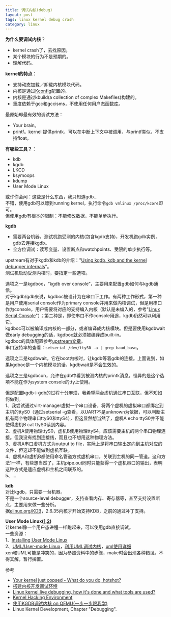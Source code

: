 ```yaml
---
title: 调试内核(debug)
layout: post
tags: linux kernel debug crash
category: linux
---
```


**为什么要调试内核**？  
- kernel crash了，去找原因。  
- 某个模块的行为不是预期的。  
- 理解代码。  

**kernel的特点**：  
- 支持动态加载／卸载内核模块代码。  
- 内核是通过[Kconfig](http://www.kernel.org/doc/Documentation/kbuild/kconfig-language.txt)配置的。  
- 内核是通过kbuild(a collection of complex Makeﬁles)构建的。  
- 重度依赖于gcc和gccisms，不使用任何用户态函数库。  

最原始却最有效的调试方法：  
- Your brain。  
- printf。kernel 提供printk，可以在中断上下文中被调用，与printf类似，不支持float。

**有哪些工具？**：  
- kdb  
- kgdb  
- LKCD  
- ksymoops  
- kdump  
- User Mode Linux

或许你会问：这些是什么东西，我只知道gdb...  
不错，使用gdb可以瞟到running kernel，执行命令`gdb vmlinux /proc/kcore`即可。  
但使用gdb有根本的限制：不能修改数据，不能单步执行。  

**kgdb**  
- 需要两台机器，测试机跑受测的内核(包含kgdb支持)，开发机跑gdb实例，gdb去连接kgdb。  
- 全方位调试：读写变量、设置断点和watchpoints、受限的单步执行等。  

upstream有对于kgdb和kdb的介绍："[Using kgdb, kdb and the kernel debugger internals](http://www.kernel.org/doc/htmldocs/kgdb.html)"。  
测试机启动受测内核时，要指定一些选项。  

选项之一是kgdboc，“kgdb over console”，主要用来配置gdb如何与kgdb通信。  
对于kgdb/gdb来说，kgdboc被设计为在串口下工作。有两种工作形式，第一种是用户使用serial console作为primary console并用来做内核调试，但是用串口作为console，用户需要将对应的支持编入内核（默认是未编入的，参考"[Linux Serial Console](http://www.kernel.org/doc/Documentation/serial-console.txt)"）；第二种是，即使串口不作console用途，kgdb仍然可以利用它。  
kgdboc可以被编译成内核的一部分，或者编译成内核模块。但是要使用kgdbwait做early debugging的话，kgdboc就必须被编译成built-in。  
kgdboc的具体配置参考[upstream文章](http://www.kernel.org/doc/htmldocs/kgdb.html#kgdboc)。  
串口波特率的查看：`setserial /dev/ttyS0 -a | grep baud_base`。  

选项之二是kgdbwait，它在boot内核时，让kgdb等着gdb的连接。上面说到，如果kgdboc是一个内核模块的话，kgdbwait是不会生效的。  

选项之三是kgdbcon，允许在gdb中看到被测内核的printk消息。怪异的是这个选项不能在作为system console的tty上使用。  

但是配置kgdb＋gdb的过程十分麻烦，我希望两台虚机通过串口互联，但不知如何做到。  
1、我尝试通过virt-manager虚拟一个串口设备，将两个虚机的虚拟串口都绑定到主机的ttyS0（通过setserial -g查看，以UART不是unknown为依据，可以判断主机有两个物理串口ttyS0和ttyS4），但这显然想当然了，虚机A echo ttyS0并不能使得虚机B cat ttyS0读到内容。  
2、虚机A使用物理ttyS0，虚机B使用物理ttyS4，应该需要主机的两个串口物理连接。但我没有找到连接线，而且也不想用这种物理方法。  
3、虚机A串口虚机方式为output to file，实际上是将串口输出定向到主机对应的文件，但这却不能做到虚机互联。  
4、虚机A和虚机B都使用命名管道方式虚机串口，关联到主机的同一管道。这和方法1一样，有些想当然了，主机pipe.out同时只能获得一个虚机串口的输出，表明这种方式是适应虚机和主机之间联系的。  
5、...

**kdb**  
对比kgdb，只需要一台机器。  
不是一个source-level debugger，支持查看内存、寄存器等，甚至支持设置断点，主要用来做一些分析。  
据[elinux.org/KDB](http://elinux.org/KDB)，2.6.35内核才开始支持KDB，之前的通过补丁支持。  

**User Mode Linux([1](http://en.wikipedia.org/wiki/User-mode_Linux),[2](http://user-mode-linux.sourceforge.net/index.html))**  
让kernel像一个用户态进程一样跑起来，可以使用gdb直接调试。  
一些资源：  
1、[Installing User Mode Linux](http://web2.clarkson.edu/class/cs644/kernel/setup/uml/uml.html)  
2、[UML/User-mode Linux](http://lenky.info/2012/04/06/uml-user-mode-linux/)，[利用UML调试内核](http://lenky.info/2012/04/21/%E5%88%A9%E7%94%A8uml%E8%B0%83%E8%AF%95%E5%86%85%E6%A0%B8/)，[uml使用详细](http://lenky.info/2012/08/26/uml%E4%BD%BF%E7%94%A8%E8%AF%A6%E7%BB%86/)  
xen和UML可能是冲突的，因为参照资料中的步骤，make时会出现各种错误。不得其解，暂行搁置。  

参考  
- [Your kernel just oopsed - What do you do, hotshot?](http://www.mulix.org/lectures/kernel_oopsing/kernel_oopsing.pdf)  
- [搭建内核开发调试环境](http://adam8157.info/blog/2012/04/setup-kernel-developing-environment/)  
- [Linux kernel live debugging, how it's done and what tools are used?](http://stackoverflow.com/questions/4943857/linux-kernel-live-debugging-how-its-done-and-what-tools-are-used)  
- [Kernel Hacking Environment](http://unix.stackexchange.com/questions/9330/kernel-hacking-environment)  
- [使用KGDB调试内核 on QEMU(一步一步跟我学)](http://www.kgdb.info/kgdb/use_kgdb/using_kgdb_base_qemu/)  
- Linux Kernel Development, Chapter "Debugging".  
